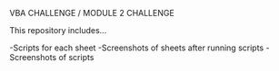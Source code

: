 VBA CHALLENGE / MODULE 2 CHALLENGE 

This repository includes...

-Scripts for each sheet 
-Screenshots of sheets after running scripts 
-Screenshots of scripts
